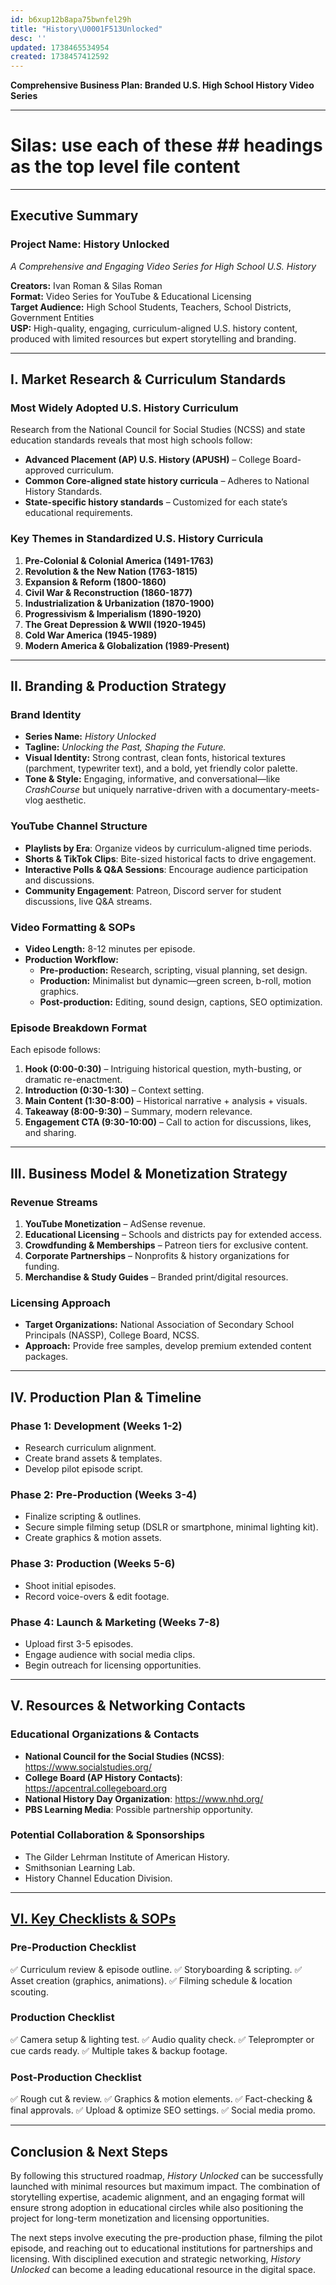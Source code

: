 ```yaml
---
id: b6xup12b8apa75bwnfel29h
title: "History\U0001F513Unlocked"
desc: ''
updated: 1738465534954
created: 1738457412592
---
```

**Comprehensive Business Plan: Branded U.S. High School History Video Series**

---
# Silas: use each of these ## headings as the top level file content
---

## **Executive Summary**

### **Project Name: History Unlocked**  
*A Comprehensive and Engaging Video Series for High School U.S. History*  

**Creators:** Ivan Roman & Silas Roman  
**Format:** Video Series for YouTube & Educational Licensing  
**Target Audience:** High School Students, Teachers, School Districts, Government Entities  
**USP:** High-quality, engaging, curriculum-aligned U.S. history content, produced with limited resources but expert storytelling and branding.  

---

## **I. Market Research & Curriculum Standards**

### **Most Widely Adopted U.S. History Curriculum**
Research from the National Council for Social Studies (NCSS) and state education standards reveals that most high schools follow:
- **Advanced Placement (AP) U.S. History (APUSH)** – College Board-approved curriculum.
- **Common Core-aligned state history curricula** – Adheres to National History Standards.
- **State-specific history standards** – Customized for each state’s educational requirements.

### **Key Themes in Standardized U.S. History Curricula**
1. **Pre-Colonial & Colonial America (1491-1763)**
2. **Revolution & the New Nation (1763-1815)**
3. **Expansion & Reform (1800-1860)**
4. **Civil War & Reconstruction (1860-1877)**
5. **Industrialization & Urbanization (1870-1900)**
6. **Progressivism & Imperialism (1890-1920)**
7. **The Great Depression & WWII (1920-1945)**
8. **Cold War America (1945-1989)**
9. **Modern America & Globalization (1989-Present)**

---

## **II. Branding & Production Strategy**

### **Brand Identity**
- **Series Name:** *History Unlocked*  
- **Tagline:** *Unlocking the Past, Shaping the Future.*  
- **Visual Identity:** Strong contrast, clean fonts, historical textures (parchment, typewriter text), and a bold, yet friendly color palette.
- **Tone & Style:** Engaging, informative, and conversational—like *CrashCourse* but uniquely narrative-driven with a documentary-meets-vlog aesthetic.

### **YouTube Channel Structure**
- **Playlists by Era**: Organize videos by curriculum-aligned time periods.
- **Shorts & TikTok Clips**: Bite-sized historical facts to drive engagement.
- **Interactive Polls & Q&A Sessions**: Encourage audience participation and discussions.
- **Community Engagement**: Patreon, Discord server for student discussions, live Q&A streams.

### **Video Formatting & SOPs**
- **Video Length:** 8-12 minutes per episode.
- **Production Workflow:**
  - **Pre-production:** Research, scripting, visual planning, set design.
  - **Production:** Minimalist but dynamic—green screen, b-roll, motion graphics.
  - **Post-production:** Editing, sound design, captions, SEO optimization.

### **Episode Breakdown Format**
Each episode follows:
1. **Hook (0:00-0:30)** – Intriguing historical question, myth-busting, or dramatic re-enactment.
2. **Introduction (0:30-1:30)** – Context setting.
3. **Main Content (1:30-8:00)** – Historical narrative + analysis + visuals.
4. **Takeaway (8:00-9:30)** – Summary, modern relevance.
5. **Engagement CTA (9:30-10:00)** – Call to action for discussions, likes, and sharing.

---

## **III. Business Model & Monetization Strategy**

### **Revenue Streams**
1. **YouTube Monetization** – AdSense revenue.
2. **Educational Licensing** – Schools and districts pay for extended access.
3. **Crowdfunding & Memberships** – Patreon tiers for exclusive content.
4. **Corporate Partnerships** – Nonprofits & history organizations for funding.
5. **Merchandise & Study Guides** – Branded print/digital resources.

### **Licensing Approach**
- **Target Organizations:** National Association of Secondary School Principals (NASSP), College Board, NCSS.
- **Approach:** Provide free samples, develop premium extended content packages.

---

## **IV. Production Plan & Timeline**

### **Phase 1: Development (Weeks 1-2)**
- Research curriculum alignment.
- Create brand assets & templates.
- Develop pilot episode script.

### **Phase 2: Pre-Production (Weeks 3-4)**
- Finalize scripting & outlines.
- Secure simple filming setup (DSLR or smartphone, minimal lighting kit).
- Create graphics & motion assets.

### **Phase 3: Production (Weeks 5-6)**
- Shoot initial episodes.
- Record voice-overs & edit footage.

### **Phase 4: Launch & Marketing (Weeks 7-8)**
- Upload first 3-5 episodes.
- Engage audience with social media clips.
- Begin outreach for licensing opportunities.

---

## **V. Resources & Networking Contacts**

### **Educational Organizations & Contacts**
- **National Council for the Social Studies (NCSS)**: https://www.socialstudies.org/
- **College Board (AP History Contacts)**: https://apcentral.collegeboard.org
- **National History Day Organization**: https://www.nhd.org/
- **PBS Learning Media**: Possible partnership opportunity.

### **Potential Collaboration & Sponsorships**
- The Gilder Lehrman Institute of American History.
- Smithsonian Learning Lab.
- History Channel Education Division.

---

## [VI. Key Checklists & SOPs](1-Projects.HistoryUnlocked.SOPs)

### **Pre-Production Checklist**
✅ Curriculum review & episode outline.
✅ Storyboarding & scripting.
✅ Asset creation (graphics, animations).
✅ Filming schedule & location scouting.

### **Production Checklist**
✅ Camera setup & lighting test.
✅ Audio quality check.
✅ Teleprompter or cue cards ready.
✅ Multiple takes & backup footage.

### **Post-Production Checklist**
✅ Rough cut & review.
✅ Graphics & motion elements.
✅ Fact-checking & final approvals.
✅ Upload & optimize SEO settings.
✅ Social media promo.

---

## **Conclusion & Next Steps**

By following this structured roadmap, *History Unlocked* can be successfully launched with minimal resources but maximum impact. The combination of storytelling expertise, academic alignment, and an engaging format will ensure strong adoption in educational circles while also positioning the project for long-term monetization and licensing opportunities.

The next steps involve executing the pre-production phase, filming the pilot episode, and reaching out to educational institutions for partnerships and licensing. With disciplined execution and strategic networking, *History Unlocked* can become a leading educational resource in the digital space.
